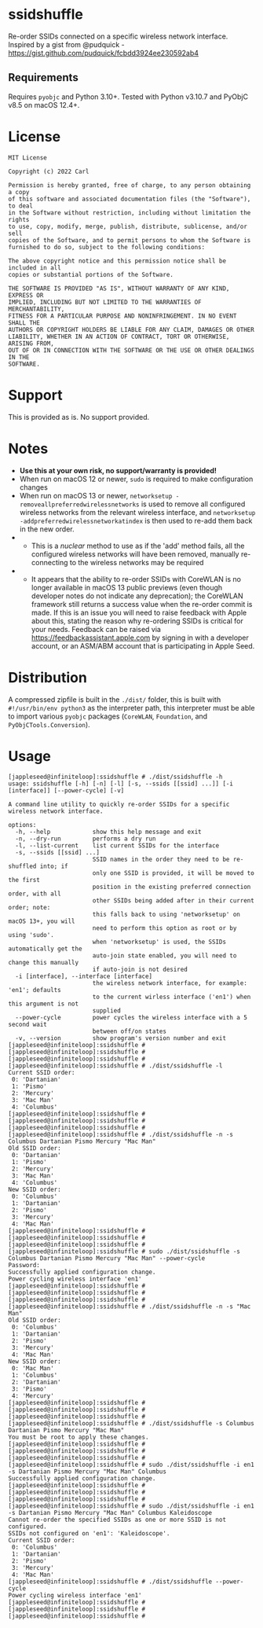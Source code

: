 # ssidshuffle
Re-order SSIDs connected on a specific wireless network interface.
Inspired by a gist from @pudquick - https://gist.github.com/pudquick/fcbdd3924ee230592ab4

## Requirements
Requires `pyobjc` and Python 3.10+.
Tested with Python v3.10.7 and PyObjC v8.5 on macOS 12.4+.

# License
```
MIT License

Copyright (c) 2022 Carl

Permission is hereby granted, free of charge, to any person obtaining a copy
of this software and associated documentation files (the "Software"), to deal
in the Software without restriction, including without limitation the rights
to use, copy, modify, merge, publish, distribute, sublicense, and/or sell
copies of the Software, and to permit persons to whom the Software is
furnished to do so, subject to the following conditions:

The above copyright notice and this permission notice shall be included in all
copies or substantial portions of the Software.

THE SOFTWARE IS PROVIDED "AS IS", WITHOUT WARRANTY OF ANY KIND, EXPRESS OR
IMPLIED, INCLUDING BUT NOT LIMITED TO THE WARRANTIES OF MERCHANTABILITY,
FITNESS FOR A PARTICULAR PURPOSE AND NONINFRINGEMENT. IN NO EVENT SHALL THE
AUTHORS OR COPYRIGHT HOLDERS BE LIABLE FOR ANY CLAIM, DAMAGES OR OTHER
LIABILITY, WHETHER IN AN ACTION OF CONTRACT, TORT OR OTHERWISE, ARISING FROM,
OUT OF OR IN CONNECTION WITH THE SOFTWARE OR THE USE OR OTHER DEALINGS IN THE
SOFTWARE.
```

# Support
This is provided as is. No support provided.

# Notes
- **Use this at your own risk, no support/warranty is provided!**
- When run on macOS 12 or newer, `sudo` is required to make configuration changes
- When run on macOS 13 or newer, `networksetup -removeallpreferredwirelessnetworks` is used to remove all configured wireless networks from the relevant wireless interface, and `networksetup -addpreferredwirelessnetworkatindex` is then used to re-add them back in the new order.
- - This is a _nuclear_ method to use as if the 'add' method fails, all the configured wireless networks will have been removed, manually re-connecting to the wireless networks may be required
 - - It appears that the ability to re-order SSIDs with CoreWLAN is no longer available in macOS 13 public previews (even though developer notes do not indicate any deprecation); the CoreWLAN framework still returns a success value when the re-order commit is made. If this is an issue you will need to raise feedback with Apple about this, stating the reason why re-ordering SSIDs is critical for your needs. Feedback can be raised via https://feedbackassistant.apple.com by signing in with a developer account, or an ASM/ABM account that is participating in Apple Seed.

# Distribution
A compressed zipfile is built in the `./dist/` folder, this is built with `#!/usr/bin/env python3` as the interpreter path, this interpreter must be able to import various `pyobjc` packages (`CoreWLAN`, `Foundation`, and `PyObjCTools.Conversion`).


# Usage
```
[jappleseed@infiniteloop]:ssidshuffle # ./dist/ssidshuffle -h
usage: ssidshuffle [-h] [-n] [-l] [-s, --ssids [[ssid] ...]] [-i [interface]] [--power-cycle] [-v]

A command line utility to quickly re-order SSIDs for a specific wireless network interface.

options:
  -h, --help            show this help message and exit
  -n, --dry-run         performs a dry run
  -l, --list-current    list current SSIDs for the interface
  -s, --ssids [[ssid] ...]
                        SSID names in the order they need to be re-shuffled into; if
                        only one SSID is provided, it will be moved to the first
                        position in the existing preferred connection order, with all
                        other SSIDs being added after in their current order; note:
                        this falls back to using 'networksetup' on macOS 13+, you will
                        need to perform this option as root or by using 'sudo'.
                        when 'networksetup' is used, the SSIDs automatically get the
                        auto-join state enabled, you will need to change this manually
                        if auto-join is not desired
  -i [interface], --interface [interface]
                        the wireless network interface, for example: 'en1'; defaults
                        to the current wirless interface ('en1') when this argument is not
                        supplied
  --power-cycle         power cycles the wireless interface with a 5 second wait
                        between off/on states
  -v, --version         show program's version number and exit
[jappleseed@infiniteloop]:ssidshuffle #
[jappleseed@infiniteloop]:ssidshuffle #
[jappleseed@infiniteloop]:ssidshuffle #
[jappleseed@infiniteloop]:ssidshuffle # ./dist/ssidshuffle -l
Current SSID order:
 0: 'Dartanian'
 1: 'Pismo'
 2: 'Mercury'
 3: 'Mac Man'
 4: 'Columbus'
[jappleseed@infiniteloop]:ssidshuffle #
[jappleseed@infiniteloop]:ssidshuffle #
[jappleseed@infiniteloop]:ssidshuffle #
[jappleseed@infiniteloop]:ssidshuffle # ./dist/ssidshuffle -n -s Columbus Dartanian Pismo Mercury "Mac Man"
Old SSID order:
 0: 'Dartanian'
 1: 'Pismo'
 2: 'Mercury'
 3: 'Mac Man'
 4: 'Columbus'
New SSID order:
 0: 'Columbus'
 1: 'Dartanian'
 2: 'Pismo'
 3: 'Mercury'
 4: 'Mac Man'
[jappleseed@infiniteloop]:ssidshuffle #
[jappleseed@infiniteloop]:ssidshuffle #
[jappleseed@infiniteloop]:ssidshuffle #
[jappleseed@infiniteloop]:ssidshuffle # sudo ./dist/ssidshuffle -s Columbus Dartanian Pismo Mercury "Mac Man" --power-cycle
Password:
Successfully applied configuration change.
Power cycling wireless interface 'en1'
[jappleseed@infiniteloop]:ssidshuffle #
[jappleseed@infiniteloop]:ssidshuffle #
[jappleseed@infiniteloop]:ssidshuffle #
[jappleseed@infiniteloop]:ssidshuffle # ./dist/ssidshuffle -n -s "Mac Man"
Old SSID order:
 0: 'Columbus'
 1: 'Dartanian'
 2: 'Pismo'
 3: 'Mercury'
 4: 'Mac Man'
New SSID order:
 0: 'Mac Man'
 1: 'Columbus'
 2: 'Dartanian'
 3: 'Pismo'
 4: 'Mercury'
[jappleseed@infiniteloop]:ssidshuffle #
[jappleseed@infiniteloop]:ssidshuffle #
[jappleseed@infiniteloop]:ssidshuffle #
[jappleseed@infiniteloop]:ssidshuffle # ./dist/ssidshuffle -s Columbus Dartanian Pismo Mercury "Mac Man"
You must be root to apply these changes.
[jappleseed@infiniteloop]:ssidshuffle #
[jappleseed@infiniteloop]:ssidshuffle #
[jappleseed@infiniteloop]:ssidshuffle #
[jappleseed@infiniteloop]:ssidshuffle # sudo ./dist/ssidshuffle -i en1 -s Dartanian Pismo Mercury "Mac Man" Columbus
Successfully applied configuration change.
[jappleseed@infiniteloop]:ssidshuffle #
[jappleseed@infiniteloop]:ssidshuffle #
[jappleseed@infiniteloop]:ssidshuffle #
[jappleseed@infiniteloop]:ssidshuffle # sudo ./dist/ssidshuffle -i en1 -s Dartanian Pismo Mercury "Mac Man" Columbus Kaleidoscope
Cannot re-order the specified SSIDs as one or more SSID is not configured.
SSIDs not configured on 'en1': 'Kaleidoscope'.
Current SSID order:
 0: 'Columbus'
 1: 'Dartanian'
 2: 'Pismo'
 3: 'Mercury'
 4: 'Mac Man'
[jappleseed@infiniteloop]:ssidshuffle # ./dist/ssidshuffle --power-cycle
Power cycling wireless interface 'en1'
[jappleseed@infiniteloop]:ssidshuffle #
[jappleseed@infiniteloop]:ssidshuffle #
[jappleseed@infiniteloop]:ssidshuffle #
```
